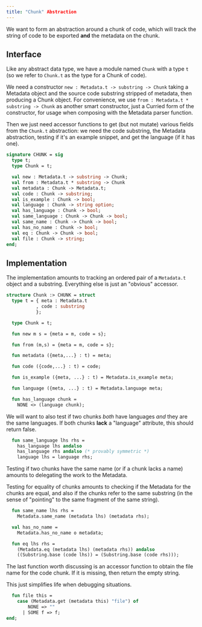 ```yaml
---
title: "Chunk" Abstraction
---
```


We want to form an abstraction around a chunk of code, which will
track the string of code to be exported **and** the metadata on the
chunk.

## Interface

Like any abstract data type, we have a module named `Chunk` with a
type `t` (so we refer to `Chunk.t` as the type for a Chunk of code).

We need a constructor `new : Metadata.t -> substring -> Chunk` taking
a Metadata object and the source code substring stripped of metadata,
then producing a Chunk object. For convenience, we use `from :
Metadata.t * substring -> Chunk` as another smart constructor, just a
Curried form of the constructor, for usage when composing with the
Metadata parser function.

Then we just need accessor functions to get (but not mutate) various
fields from the `Chunk.t` abstraction: we need the code substring, the
Metadata abstraction, testing if it's an example snippet, and get the
language (if it has one).

```sml {file=chunk.sig}
signature CHUNK = sig
  type t;
  type Chunk = t;

  val new : Metadata.t -> substring -> Chunk;
  val from : Metadata.t * substring -> Chunk
  val metadata : Chunk -> Metadata.t;
  val code : Chunk -> substring;
  val is_example : Chunk -> bool;
  val language : Chunk -> string option;
  val has_language : Chunk -> bool;
  val same_language : Chunk -> Chunk -> bool;
  val same_name : Chunk -> Chunk -> bool;
  val has_no_name : Chunk -> bool;
  val eq : Chunk -> Chunk -> bool;
  val file : Chunk -> string;
end;
```

## Implementation

The implementation amounts to tracking an ordered pair of a
`Metadata.t` object and a substring. Everything else is just an
"obvious" accessor.

```sml {file=chunk.sml}
structure Chunk :> CHUNK = struct
  type t = { meta : Metadata.t
           , code : substring
           };

  type Chunk = t;

  fun new m s = {meta = m, code = s};

  fun from (m,s) = {meta = m, code = s};

  fun metadata ({meta,...} : t) = meta;

  fun code ({code,...} : t) = code;

  fun is_example ({meta, ...} : t) = Metadata.is_example meta;

  fun language ({meta, ...} : t) = Metadata.language meta;

  fun has_language chunk =
    NONE <> (language chunk);
```

We will want to also test if two chunks _both_ have languages _and_
they are the same languages. If both chunks **lack** a "language"
attribute, this should return false.

```sml
  fun same_language lhs rhs =
    has_language lhs andalso
    has_language rhs andalso (* provably symmetric *)
    language lhs = language rhs;
```

Testing if two chunks have the same name (or if a chunk lacks a name)
amounts to delegating the work to the Metadata.

Testing for equality of chunks amounts to checking if the Metadata for
the chunks are equal, and also if the chunks refer to the same
substring (in the sense of "pointing" to the same fragment of the same
string). 

```sml
  fun same_name lhs rhs =
    Metadata.same_name (metadata lhs) (metadata rhs);

  val has_no_name =
    Metadata.has_no_name o metadata;

  fun eq lhs rhs =
    (Metadata.eq (metadata lhs) (metadata rhs)) andalso
    ((Substring.base (code lhs)) = (Substring.base (code rhs)));
```

The last function worth discussing is an accessor function to obtain
the file name for the code chunk. If it is missing, then return the
empty string.

This just simplifies life when debugging situations.

```sml
  fun file this =
    case (Metadata.get (metadata this) "file") of
        NONE => ""
      | SOME f => f;
end;
```
